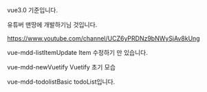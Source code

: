 vue3.0 기준입니다.

유튜버 맨땅에 개발하기님 것입니다.

https://www.youtube.com/channel/UCZ6yPRDNz9bNWySjAv8kUng


vue-mdd-listItemUpdate
Item 수정하기 만 있습니다.

vue-mdd-newVuetify
Vuetify 초기 모습

vue-mdd-todolistBasic
todoList입니다.